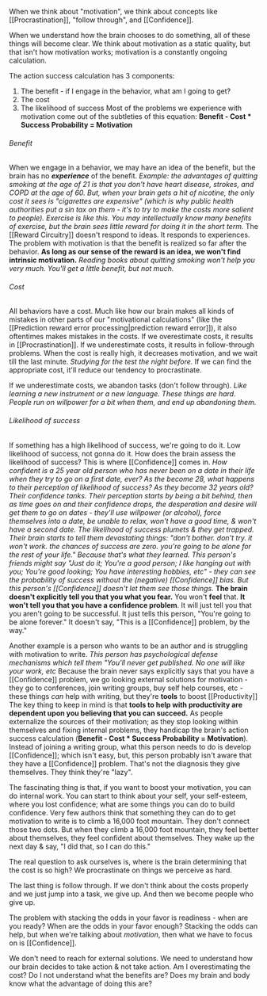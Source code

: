 
When we think about "motivation", we think about concepts like [[Procrastination]], "follow through", and [[Confidence]].

When we understand how the brain chooses to do something, all of these things will become clear. We think about motivation as a static quality, but that isn't how motivation works; motivation is a constantly ongoing calculation.

The action success calculation has 3 components:
1) The benefit - if I engage in the behavior, what am I going to get?
2) The cost
3) The likelihood of success
Most of the problems we experience with motivation come out of the subtleties of this equation: **Benefit - Cost * Success Probability = Motivation**

###### Benefit
When we engage in a behavior, we may have an idea of the benefit, but the brain has no ***experience*** of the benefit.
	*Example: the advantages of quitting smoking at the age of 21 is that you don't have heart disease, strokes, and COPD at the age of 60. But, when your brain gets a hit of nicotine, the only cost it sees is "cigarettes are expensive" (which is why public health authorities put a sin tax on them - it's to try to make the costs more salient to people).*
	*Exercise is like this. You may intellectually know many benefits of exercise, but the brain sees little reward for doing it in the short term.*
The [[Reward Circuitry]] doesn't respond to ideas. It responds to experiences. The problem with motivation is that the benefit is realized so far after the behavior.
**As long as our sense of the reward is an idea, we won't find intrinsic motivation.**
	*Reading books about quitting smoking won't help you very much. You'll get a little benefit, but not much.*

###### Cost
All behaviors have a cost. Much like how our brain makes all kinds of mistakes in other parts of our "motivational calculations" (like the [[Prediction reward error processing|prediction reward error]]), it also oftentimes makes mistakes in the costs.
If we overestimate costs, it results in [[Procrastination]]. If we underestimate costs, it results in follow-through problems.
When the cost is really high, it decreases motivation, and we wait till the last minute.
	*Studying for the test the night before.*
If we can find the appropriate cost, it'll reduce our tendency to procrastinate.

If we underestimate costs, we abandon tasks (don't follow through).
	*Like learning a new instrument or a new language. These things are hard. People run on willpower for a bit when them, and end up abandoning them.*

###### Likelihood of success
If something has a high likelihood of success, we're going to do it. Low likelihood of success, not gonna do it.
How does the brain assess the likelihood of success?
This is where [[Confidence]] comes in.
	*How confident is a 25 year old person who has never been on a date in their life when they try to go on a first date, ever? As the become 28, what happens to their perception of likelihood of success? As they become 32 years old? Their confidence tanks. Their perception starts by being a bit behind, then as time goes on and their confidence drops, the desperation and desire will get them to go on dates - they'll use willpower (or alcohol), force themselves into a date, be unable to relax, won't have a good time, & won't have a second date. The likelihood of success plumets & they get trapped. Their brain starts to tell them devastating things: "don't bother. don't try. it won't work. the chances of success are zero. you're going to be alone for the rest of your life." Because that's what they learned. This person's friends might say "Just do it; You're a good person; I like hanging out with you; You're good looking; You have interesting hobbies, etc" - they can see the probability of success without the (negative) [[Confidence]] bias. But this person's [[Confidence]] doesn't let them see those things.*
**The brain doesn't explicitly tell you that you what you fear.** You won't **feel** that. **It won't tell you that you have a confidence problem**. It will just tell you that you aren't going to be successful. It just tells this person, "You're going to be alone forever." It doesn't say, "This is a [[Confidence]] problem, by the way."

Another example is a person who wants to be an author and is struggling with motivation to write.
	*This person has psychological defense mechanisms which tell them "You'll never get published. No one will like your work, etc*
Because the brain never says explicitly says that you have a [[Confidence]] problem, we go looking external solutions for motivation - they go to conferences, join writing groups, buy self help courses, etc - these things *can* help with writing, but they're **tools** to boost [[Productivity]]
The key thing to keep in mind is that **tools to help with productivity are dependent upon you believing that you can succeed.**
As people externalize the sources of their motivation; as they stop looking within themselves and fixing internal problems, they handicap the brain's action success calculation (**Benefit - Cost * Success Probability = Motivation**). Instead of joining a writing group, what this person needs to do is develop [[Confidence]]; which isn't easy, but, this person probably isn't aware that they have a [[Confidence]] problem. That's not the diagnosis they give themselves. They think they're "lazy".

The fascinating thing is that, if you want to boost your motivation, you can do internal work. You can start to think about your self, your self-esteem, where you lost confidence; what are some things you can do to build confidence. Very few authors think that something they can do to get motivation to write is to climb a 16,000 foot mountain. They don't connect those two dots. But when they climb a 16,000 foot mountain, they feel better about themselves, they feel confident about themselves. They wake up the next day & say, "I did that, so I can do this."

The real question to ask ourselves is, where is the brain determining that the cost is so high? We procrastinate on things we perceive as hard.

The last thing is follow through. If we don't think about the costs properly and we just jump into a task, we give up. And then we become people who give up.

The problem with stacking the odds in your favor is readiness - when are you ready? When are the odds in your favor enough? Stacking the odds can help, but when we're talking about *motivation*, then what we have to focus on is [[Confidence]].

We don't need to reach for external solutions. We need to understand how our brain decides to take action & not take action.
Am I overestimating the cost?
Do I not understand what the benefits are? Does my brain and body know what the advantage of doing this are?